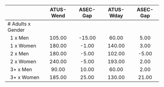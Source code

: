 
|                      |    ATUS-Wend |     ASEC-Gap |    ATUS-Wday |     ASEC-Gap |
| -------------------- | :----------: | :----------: | :----------: | :----------: |
| # Adults x Gender    |              |              |              |              |
| &nbsp;&nbsp;1 x Men  |       105.00 |       -15.00 |        60.00 |         5.00 |
| &nbsp;&nbsp;1 x Women |       180.00 |        -1.00 |       140.00 |         3.00 |
| &nbsp;&nbsp;2 x Men  |       180.00 |        -5.00 |       102.00 |        -5.00 |
| &nbsp;&nbsp;2 x Women |       240.00 |        -5.00 |       193.00 |         2.00 |
| &nbsp;&nbsp;3+ x Men |        90.00 |        10.00 |        60.00 |         2.00 |
| &nbsp;&nbsp;3+ x Women |       185.00 |        25.00 |       130.00 |        21.00 |

